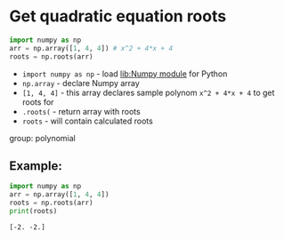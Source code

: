 # Get quadratic equation roots

```python
import numpy as np
arr = np.array([1, 4, 4]) # x^2 + 4*x + 4
roots = np.roots(arr)
```

- `import numpy as np` - load [lib:Numpy module](/python-numpy/how-to-install-python-numpy-lib) for Python
- `np.array` - declare Numpy array
- `[1, 4, 4]` - this array declares sample polynom `x^2 + 4*x + 4` to get roots for
- `.roots(` - return array with roots
- `roots` - will contain calculated roots

group: polynomial

## Example: 
```python
import numpy as np
arr = np.array([1, 4, 4])
roots = np.roots(arr)
print(roots)
```
```
[-2. -2.]

```

